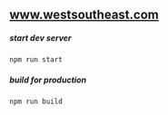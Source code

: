 ## www.westsoutheast.com

##### start dev server
```
npm run start
```
##### build for production
```
npm run build
```